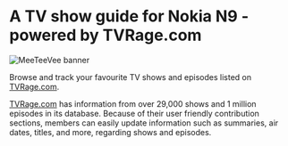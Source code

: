 A TV show guide for Nokia N9 - powered by TVRage.com
====================================================

![MeeTeeVee banner](http://snac.nokia.com/2/assets/temp/5061e43b5d39213485926991291016178.jpg)

Browse and track your favourite TV shows and episodes listed on [TVRage.com](http://www.tvrage.com).

[TVRage.com](http://www.tvrage.com) has information from over 29,000 shows and 1 million episodes in its database. Because of their user friendly contribution sections, members can easily update information such as summaries, air dates, titles, and more, regarding shows and episodes.
